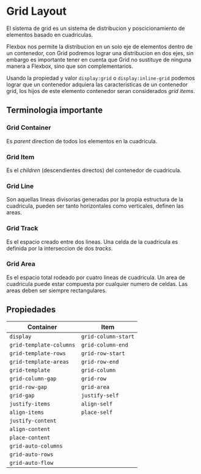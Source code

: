 # Grid Layout   

El sistema de grid es un sistema de distribucion y poscicionamiento de elementos basado en cuadriculas. 

Flexbox nos permite la distribucion en un solo eje de elementos dentro de un contenedor, con Grid podremos lograr una distribucion en dos ejes, sin embargo es importante tener en cuenta que Grid no sustituye de ninguna manera a Flexbox, sino que son complementarios. 

Usando la propiedad y valor `display:grid` o `display:inline-grid` podemos lograr que un contenedor adquiera las caracteristicas de un contenedor grid, los hijos de este elemento contenedor seran considerados *grid items*.

## Terminologia importante

### Grid Container 

Es *parent* direction de todos los elementos en la cuadricula. 

### Grid Item 

Es el *children* (descendientes directos) del contenedor de cuadricula. 

### Grid Line 

Son aquellas lineas divisorias generadas por la propia estructura de la cuadricula, pueden ser tanto horizontales como verticales, definen las areas. 

### Grid Track 

Es el espacio creado entre dos lineas. Una celda de la cuadricula es definida por la interseccion de dos *tracks*.

### Grid Area 

Es el espacio total rodeado por cuatro lineas de cuadricula. Un area de cuadricula puede estar compuesta por cualquier numero de celdas. Las areas deben ser siempre rectangulares. 

## Propiedades 

| Container | Item |
|-----------|------| 
| `display` | `grid-column-start` |
| `grid-template-columns` | `grid-column-end` |
| `grid-template-rows` | `grid-row-start` |
| `grid-template-areas` | `grid-row-end` |
| `grid-template` | `grid-column` |
| `grid-column-gap` | `grid-row` |
| `grid-row-gap` | `grid-area` |
| `grid-gap` | `justify-self` |
| `justify-items` | `align-self` |
| `align-items` | `place-self` |
| `justify-content` |  |
| `align-content` |  |
| `place-content` |  |
| `grid-auto-columns` |  |
| `grid-auto-rows` |  |
| `grid-auto-flow` |  |
